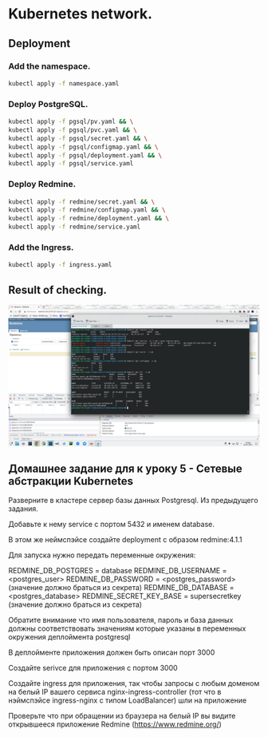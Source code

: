 # Kubernetes network.

## Deployment

### Add the namespace.
```bash
kubectl apply -f namespace.yaml
```

### Deploy PostgreSQL.
```bash
kubectl apply -f pgsql/pv.yaml && \
kubectl apply -f pgsql/pvc.yaml && \
kubectl apply -f pgsql/secret.yaml && \
kubectl apply -f pgsql/configmap.yaml && \
kubectl apply -f pgsql/deployment.yaml && \
kubectl apply -f pgsql/service.yaml
```

### Deploy Redmine.
```bash
kubectl apply -f redmine/secret.yaml && \
kubectl apply -f redmine/configmap.yaml && \
kubectl apply -f redmine/deployment.yaml && \
kubectl apply -f redmine/service.yaml
```

### Add the Ingress.
```bash
kubectl apply -f ingress.yaml
```

## Result of checking.

![alt text](https://github.com/anton-png/conteinerization/blob/main/assets/IMG_03.png?raw=true)

## Домашнее задание для к уроку 5 - Сетевые абстракции Kubernetes
Разверните в кластере сервер базы данных Postgresql. Из предыдущего задания.

Добавьте к нему service c портом 5432 и именем database.

В этом же неймспэйсе создайте deployment с образом redmine:4.1.1

Для запуска нужно передать переменные окружения:

REDMINE_DB_POSTGRES = database REDMINE_DB_USERNAME = <postgres_user> REDMINE_DB_PASSWORD = <postgres_password> (значение должно браться из секрета) REDMINE_DB_DATABASE = <postgres_database> REDMINE_SECRET_KEY_BASE = supersecretkey (значение должно браться из секрета)

Обратите внимание что имя пользователя, пароль и база данных должны соответствовать значениям которые указаны в переменных окружения деплоймента postgresql

В деплойменте приложения должен быть описан порт 3000

Создайте serivce для приложения с портом 3000

Создайте ingress для приложения, так чтобы запросы с любым доменом на белый IP вашего сервиса nginx-ingress-controller (тот что в нэймспэйсе ingress-nginx с типом LoadBalancer) шли на приложение

Проверьте что при обращении из браузера на белый IP вы видите открывшееся приложение Redmine (https://www.redmine.org/)